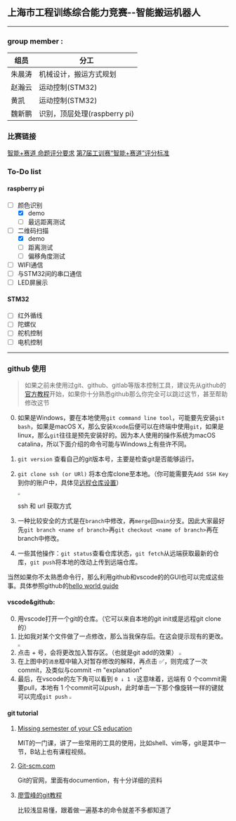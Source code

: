## 上海市工程训练综合能力竞赛--智能搬运机器人
---
### group member :
组员|分工
---|---
朱晨涛|机械设计，搬运方式规划
赵瀚云|运动控制(STM32)
黄凯|运动控制(STM32)
魏新鹏|识别，顶层处理(raspberry pi)

### 比赛链接
[智能+赛道 命题评分要求](http://www.gcxl.edu.cn/new/index_file2.html)
[第7届工训赛“智能+赛道”评分标准](https://mp.weixin.qq.com/s/R4Q5RDkqcPM0G6eyYqo40w)
### To-Do list
#### raspberry pi
- [ ] 颜色识别
  - [x] demo
  - [ ] 最远距离测试
- [ ] 二维码扫描
  - [x] demo
  - [ ] 距离测试
  - [ ] 偏移角度测试
- [ ] WIFI通信
- [ ] 与STM32间的串口通信
- [ ] LED屏展示
#### STM32
- [ ] 红外循线
- [ ] 陀螺仪
- [ ] 舵机控制
- [ ] 电机控制
---
### github 使用

> 如果之前未使用过git、github、gitlab等版本控制工具，建议先从github的[官方教程](https://guides.github.com/activities)开始，如果你十分熟悉github那么你完全可以跳过这节，甚至帮助修改这节​​ 

0. 如果是Windows，要在本地使用`git command line tool`，可能要先安装`git bash`，如果是macOS X，那么安装`Xcode`后便可以在终端中使用`git`，如果是linux，那么`git`往往是预先安装好的。因为本人使用的操作系统为macOS catalina，所以下面介绍的命令可能与Windows上有些许不同。

1. `git version` 查看自己的git版本号，主要是检查git是否能够运行。

2. `git clone ssh (or URl)` 将本仓库clone至本地。（你可能需要先`Add SSH Key`到你的账户中，具体见[远程仓库设置](https://www.liaoxuefeng.com/wiki/896043488029600/896954117292416)）

   <img src="https://s3.ax1x.com/2021/01/19/sgYn2T.png" style="zoom:30%">

   ssh 和 url 获取方式

3. 一种比较安全的方式是在`branch`中修改，再`merge`回`main`分支。因此大家最好先`git branch <name of branch>`再`git checkout <name of branch>`再在branch中修改。

4. 一些其他操作：`git status`查看仓库状态，`git fetch`从远端获取最新的仓库，`git push`将本地的改动上传到远端仓库。

当然如果你不太熟悉命令行，那么利用github和vscode的的GUI也可以完成这些事。具体参照github的[hello world guide](https://guides.github.com/activities/hello-world/)

#### vscode&github: 
0. 用vscode打开一个git的仓库。（它可以来自本地的git init或是远程git clone的）
1. 比如我对某个文件做了一点修改，那么当我保存后。在这会提示现有的更改。
   <img src="https://s3.ax1x.com/2021/01/19/sgDNW9.png" style="zoom:30%">
2. 点击 + 号，会将更改加入暂存区。（也就是git add的效果）
   <img src="https://s3.ax1x.com/2021/01/19/sgrY0f.png" style="zoom:30%">
3. 在上图中的`消息`框中输入对暂存修改的解释，再点击 :white_check_mark:，则完成了一次commit，及类似与commit -m "explanation"
4. 最后，在vscode的左下角可以看到 `0 ↓ 1 ↑`这意味着，远端有 0 个commit需要pull，本地有 1 个commit可以push，此时单击一下那个像旋转一样的键就可以完成`git push`
   <img src="https://s3.ax1x.com/2021/01/19/sgcLqI.png" style="zoom:30%">
#### git tutorial

1. [Missing semester of your CS education](https://missing.csail.mit.edu)

   MIT的一门课，讲了一些常用的工具的使用，比如shell、vim等，git是其中一节，B站上也有课程视频。

2. [Git-scm.com](https://git-scm.com)

   Git的官网，里面有documention，有十分详细的资料

3. [廖雪峰的git教程](https://www.liaoxuefeng.com/wiki/896043488029600)

   比较浅显易懂，跟着做一遍基本的命令就差不多都知道了

